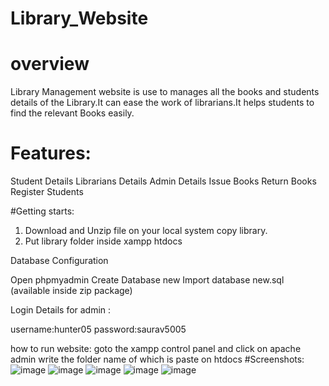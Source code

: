 # Library_Website
# overview
Library Management website is use to manages all the books and students details of the Library.It can ease the work of librarians.It helps students to find the relevant Books easily.
# Features:
Student Details
Librarians Details
Admin Details
Issue Books
Return Books
Register Students

#Getting starts:
1. Download and Unzip file on your local system copy library.
2. Put library folder inside xampp htdocs

Database Configuration

Open phpmyadmin
Create Database new
Import database new.sql (available inside zip package)


Login Details for admin : 

username:hunter05
password:saurav5005

how to run website:
goto the xampp control panel and click on apache admin 
write the folder name of which is paste on htdocs
#Screenshots:
![image](https://github.com/Sauravk0045/Library_Website/assets/170123208/afb142e2-5314-4c9f-93ca-82b2d44fecf8)
![image](https://github.com/Sauravk0045/Library_Website/assets/170123208/26f0c6c5-02b3-4f6f-af25-69f01d1c6979)
![image](https://github.com/Sauravk0045/Library_Website/assets/170123208/e08f8d9e-0c61-4ccd-965f-5108aec74af9)
![image](https://github.com/Sauravk0045/Library_Website/assets/170123208/7a85e7de-9e61-43f0-8a4b-c434f67360eb)
![image](https://github.com/Sauravk0045/Library_Website/assets/170123208/e1308617-9a89-45e0-adec-bff3b5495176)



